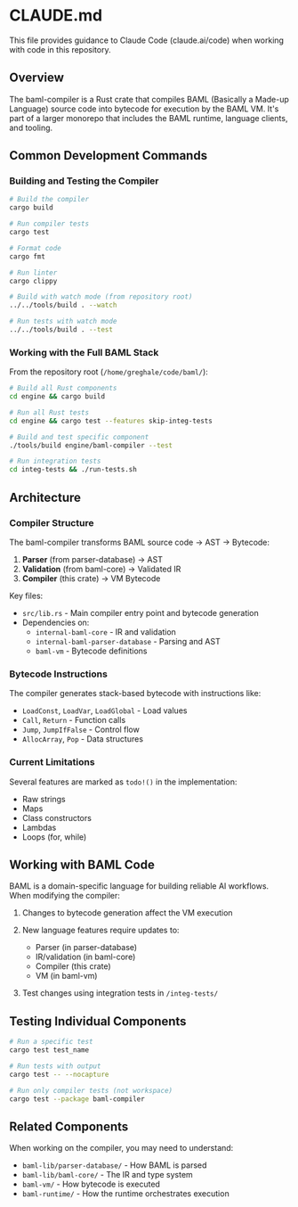 # CLAUDE.md

This file provides guidance to Claude Code (claude.ai/code) when working with code in this repository.

## Overview

The baml-compiler is a Rust crate that compiles BAML (Basically a Made-up Language) source code into bytecode for execution by the BAML VM. It's part of a larger monorepo that includes the BAML runtime, language clients, and tooling.

## Common Development Commands

### Building and Testing the Compiler

```bash
# Build the compiler
cargo build

# Run compiler tests
cargo test

# Format code
cargo fmt

# Run linter
cargo clippy

# Build with watch mode (from repository root)
../../tools/build . --watch

# Run tests with watch mode
../../tools/build . --test
```

### Working with the Full BAML Stack

From the repository root (`/home/greghale/code/baml/`):

```bash
# Build all Rust components
cd engine && cargo build

# Run all Rust tests
cd engine && cargo test --features skip-integ-tests

# Build and test specific component
./tools/build engine/baml-compiler --test

# Run integration tests
cd integ-tests && ./run-tests.sh
```

## Architecture

### Compiler Structure

The baml-compiler transforms BAML source code → AST → Bytecode:

1. **Parser** (from parser-database) → AST
2. **Validation** (from baml-core) → Validated IR
3. **Compiler** (this crate) → VM Bytecode

Key files:
- `src/lib.rs` - Main compiler entry point and bytecode generation
- Dependencies on:
  - `internal-baml-core` - IR and validation
  - `internal-baml-parser-database` - Parsing and AST
  - `baml-vm` - Bytecode definitions

### Bytecode Instructions

The compiler generates stack-based bytecode with instructions like:
- `LoadConst`, `LoadVar`, `LoadGlobal` - Load values
- `Call`, `Return` - Function calls
- `Jump`, `JumpIfFalse` - Control flow
- `AllocArray`, `Pop` - Data structures

### Current Limitations

Several features are marked as `todo!()` in the implementation:
- Raw strings
- Maps
- Class constructors
- Lambdas
- Loops (for, while)

## Working with BAML Code

BAML is a domain-specific language for building reliable AI workflows. When modifying the compiler:

1. Changes to bytecode generation affect the VM execution
2. New language features require updates to:
   - Parser (in parser-database)
   - IR/validation (in baml-core)
   - Compiler (this crate)
   - VM (in baml-vm)

3. Test changes using integration tests in `/integ-tests/`

## Testing Individual Components

```bash
# Run a specific test
cargo test test_name

# Run tests with output
cargo test -- --nocapture

# Run only compiler tests (not workspace)
cargo test --package baml-compiler
```

## Related Components

When working on the compiler, you may need to understand:
- `baml-lib/parser-database/` - How BAML is parsed
- `baml-lib/baml-core/` - The IR and type system
- `baml-vm/` - How bytecode is executed
- `baml-runtime/` - How the runtime orchestrates execution